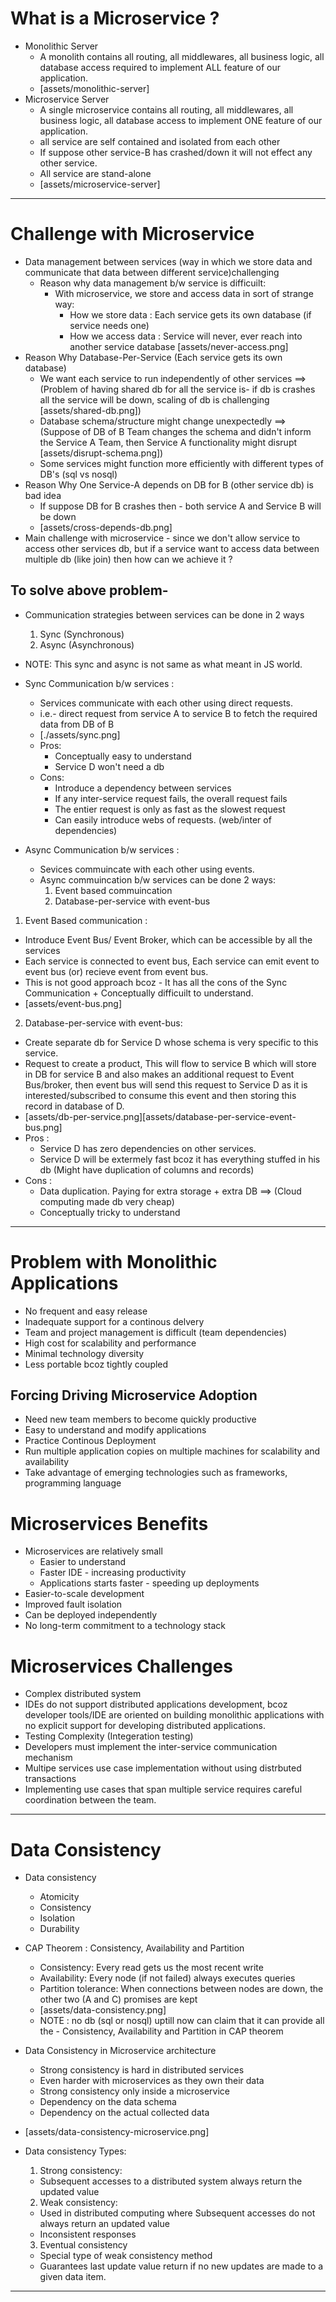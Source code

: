 # What is a Microservice ?

- Monolithic Server
  - A monolith contains all routing, all middlewares, all business logic, all database access required to implement ALL feature of our application.
  - [assets/monolithic-server]
- Microservice Server
  - A single microservice contains all routing, all middlewares, all business logic, all database access to implement ONE feature of our application.
  - all service are self contained and isolated from each other
  - If suppose other service-B has crashed/down it will not effect any other service.
  - All service are stand-alone
  - [assets/microservice-server]

---

# Challenge with Microservice

- Data management between services (way in which we store data and communicate that data between different service)challenging
  - Reason why data management b/w service is difficuilt:
    - With microservice, we store and access data in sort of strange way:
      - How we store data : Each service gets its own database (if service needs one)
      - How we access data : Service will never, ever reach into another service database [assets/never-access.png]
- Reason Why Database-Per-Service (Each service gets its own database)
  - We want each service to run independently of other services ==> (Problem of having shared db for all the service is- if db is crashes all the service will be down, scaling of db is challenging [assets/shared-db.png])
  - Database schema/structure might change unexpectedly ==> (Suppose of DB of B Team changes the schema and didn't inform the Service A Team, then Service A functionality might disrupt [assets/disrupt-schema.png])
  - Some services might function more efficiently with different types of DB's (sql vs nosql)
- Reason Why One Service-A depends on DB for B (other service db) is bad idea
  - If suppose DB for B crashes then - both service A and Service B will be down
  - [assets/cross-depends-db.png]
- Main challenge with microservice - since we don't allow service to access other services db, but if a service want to access data between multiple db (like join) then how can we achieve it ?

## To solve above problem-

- Communication strategies between services can be done in 2 ways

  1. Sync (Synchronous)
  2. Async (Asynchronous)

- NOTE: This sync and async is not same as what meant in JS world.
- Sync Communication b/w services :
  - Services communicate with each other using direct requests.
  - i.e.- direct request from service A to service B to fetch the required data from DB of B
  - [./assets/sync.png]
  - Pros:
    - Conceptually easy to understand
    - Service D won't need a db
  - Cons:
    - Introduce a dependency between services
    - If any inter-service request fails, the overall request fails
    - The entier request is only as fast as the slowest request
    - Can easily introduce webs of requests. (web/inter of dependencies)
- Async Communication b/w services :
  - Sevices commuincate with each other using events.
  - Async commuincation b/w services can be done 2 ways:
    1. Event based commuincation
    2. Database-per-service with event-bus

1. Event Based communication :

- Introduce Event Bus/ Event Broker, which can be accessible by all the services
- Each service is connected to event bus, Each service can emit event to event bus (or) recieve event from event bus.
- This is not good approach bcoz - It has all the cons of the Sync Communication + Conceptually difficuilt to understand.
- [assets/event-bus.png]

2. Database-per-service with event-bus:

- Create separate db for Service D whose schema is very specific to this service.
- Request to create a product, This will flow to service B which will store in DB for service B and also makes an additional request to Event Bus/broker, then event bus will send this request to Service D as it is interested/subscribed to consume this event and then storing this record in database of D.
- [assets/db-per-service.png][assets/database-per-service-event-bus.png]
- Pros :
  - Service D has zero dependencies on other services.
  - Service D will be extermely fast bcoz it has everything stuffed in his db (Might have duplication of columns and records)
- Cons :
  - Data duplication. Paying for extra storage + extra DB ==> (Cloud computing made db very cheap)
  - Conceptually tricky to understand

---

# Problem with Monolithic Applications

- No frequent and easy release
- Inadequate support for a continous delvery
- Team and project management is difficult (team dependencies)
- High cost for scalability and performance
- Minimal technology diversity
- Less portable bcoz tightly coupled

## Forcing Driving Microservice Adoption

- Need new team members to become quickly productive
- Easy to understand and modify applications
- Practice Continous Deployment
- Run multiple application copies on multiple machines for scalability and availability
- Take advantage of emerging technologies such as frameworks, programming language

# Microservices Benefits

- Microservices are relatively small
  - Easier to understand
  - Faster IDE - increasing productivity
  - Applications starts faster - speeding up deployments
- Easier-to-scale development
- Improved fault isolation
- Can be deployed independently
- No long-term commitment to a technology stack

# Microservices Challenges

- Complex distributed system
- IDEs do not support distributed applications development, bcoz developer tools/IDE are oriented on building monolithic applications with no explicit support for developing distributed applications.
- Testing Complexity (Integeration testing)
- Developers must implement the inter-service communication mechanism
- Multipe services use case implementation without using distrbuted transactions
- Implementing use cases that span multiple service requires careful coordination between the team.

---

# Data Consistency

- Data consistency

  - Atomicity
  - Consistency
  - Isolation
  - Durability

- CAP Theorem : Consistency, Availability and Partition

  - Consistency: Every read gets us the most recent write
  - Availability: Every node (if not failed) always executes queries
  - Partition tolerance: When connections between nodes are down, the other two (A and C) promises are kept
  - [assets/data-consistency.png]
  - NOTE : no db (sql or nosql) uptill now can claim that it can provide all the - Consistency, Availability and Partition in CAP theorem

- Data Consistency in Microservice architecture
  - Strong consistency is hard in distributed services
  - Even harder with microservices as they own their data
  - Strong consistency only inside a microservice
  - Dependency on the data schema
  - Dependency on the actual collected data
- [assets/data-consistency-microservice.png]
- Data consistency Types:
  1. Strong consistency:
  - Subsequent accesses to a distributed system always return the updated value
  2. Weak consistency:
  - Used in distributed computing where Subsequent accesses do not always return an updated value
  - Inconsistent responses
  3. Eventual consistency
  - Special type of weak consistency method
  - Guarantees last update value return if no new updates are made to a given data item.

---
